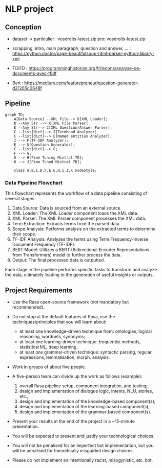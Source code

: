 # NLP project

## Conception

- dataset ->
    particulier : vosdroits-latest.zip
    pro: vosdroits-latest.zip

- scrapping, intro, main paragraph, question and answer, … : <https://python.doctor/page-beautifulsoup-html-parser-python-library-xml>
- TDIFD : <https://programminghistorian.org/fr/lecons/analyse-de-documents-avec-tfidf>
- Bert : <https://medium.com/featurepreneur/question-generator-d21265c0648f>



## Pipeline

```mermaid
graph TD;
    A[Data Source] --XML File--> B[XML Loader];
    B --Any Str --> K[XML File Parser]
    K --Any Str--> C[XML Question/Answer Parser];
    C --list[dict]--> I[Termhood Analyzer]
    C --list[dict]--> E[Named entities Analyzer];
    I --> F[TF-IDF Analyzer];
    E --> G[Question Generator];
    C --list[dict]--> G;
    F --> G;
    G --> H[Fine Tuning Mistral 7B];
    H --> J[Fine Tuned Mistral 7B];

    class A,B,C,D,F,E,G,H,I,J,K nodeStyle;

```

### Data Pipeline Flowchart

This flowchart represents the workflow of a data pipeline consisting of several stages:

1. Data Source: Data is sourced from an external source.
2. XML Loader: The XML Loader component loads the XML data.
3. XML Parser: The XML Parser component processes the XML data.
4. Term Extraction: Extracts terms from the parsed data.
5. Scope Analysis: Performs analysis on the extracted terms to determine their scope.
6. TF-IDF Analysis: Analyzes the terms using Term Frequency-Inverse Document Frequency (TF-IDF).
7. BERT Model: Utilizes a BERT (Bidirectional Encoder Representations from Transformers) model to further process the data.
8. Output: The final processed data is outputted.

Each stage in the pipeline performs specific tasks to transform and analyze the data, ultimately leading to the generation of useful insights or outputs.

## Project Requirements

- Use the Rasa open-source framework (not mandatory but recommended).
- Do not stop at the default features of Rasa, use the techniques/principles that you will learn about:
  - at least one knowledge-driven technique from: ontologies, logical reasoning, wordnets, synonyms;
  - at least one learning-driven technique: frequentist methods, statistical ML, deep learning;
  - at least one grammar-driven technique: syntactic parsing, regular expressions, lemmatisation, morph. analysis.
- Work in groups of about five people.
- A five-person team can divide up the work as follows (example):

    1. overall Rasa pipeline setup, component integration, and testing;
    2. design and implementation of dialogue logic, intents, NLU, stories, etc.;
    3. design and implementation of the knowledge-based component(s);
    4. design and implementation of the learning-based component(s);
    5. design and implementation of the grammar-based component(s).

- Present your results at the end of the project in a ~15-minute presentation.
- You will be expected to present and justify your technological choices.
- You will not be penalised for an imperfect bot implementation, but you will be penalised
    for theoretically misguided design choices.
- Please do not implement an intentionally racist, misogynistic, etc. bot.
